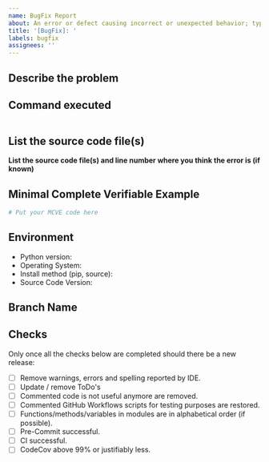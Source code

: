 ```yaml
---
name: BugFix Report
about: An error or defect causing incorrect or unexpected behavior; typically fixed in regular development cycles.
title: '[BugFix]: '
labels: bugfix
assignees: ''
---
```


## Describe the problem

## Command executed

```bash

```

## List the source code file(s)

**List the source code file(s) and line number where you think the error is (if known)**

## Minimal Complete Verifiable Example

<!-- See http://matthewrocklin.com/blog/work/2018/02/28/minimal-bug-reports or https://stackoverflow.com/help/mcve for an example -->

```python
# Put your MCVE code here
```

## Environment

- Python version:
- Operating System:
- Install method (pip, source):
- Source Code Version:

## Branch Name

<!--Will be provided by owner -->

## Checks

Only once all the checks below are completed should there be a new release:

- [ ] Remove warnings, errors and spelling reported by IDE.
- [ ] Update / remove ToDo's
- [ ] Commented code is not useful anymore are removed.
- [ ] Commented GitHub Workflows scripts for testing purposes are restored.
- [ ] Functions/methods/variables in modules are in alphabetical order (if possible).
- [ ] Pre-Commit successful.
- [ ] CI successful.
- [ ] CodeCov above 99% or justifiably less.
